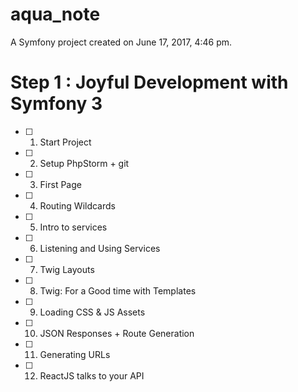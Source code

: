 aqua_note
=========

A Symfony project created on June 17, 2017, 4:46 pm.

# Step 1 : Joyful Development with Symfony 3
- [ ] 1. Start Project
- [ ] 2. Setup PhpStorm + git
- [ ] 3. First Page
- [ ] 4. Routing Wildcards
- [ ] 5. Intro to services
- [ ] 6. Listening and Using Services
- [ ] 7. Twig Layouts
- [ ] 8. Twig: For a Good time with Templates
- [ ] 9. Loading CSS & JS Assets
- [ ] 10. JSON Responses + Route Generation
- [ ] 11. Generating URLs
- [ ] 12. ReactJS talks to your API
